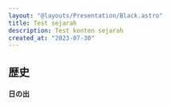 ```yaml
---
layout: "@layouts/Presentation/Black.astro"
title: Test sejarah
description: Test konten sejarah
created_at: "2023-07-30"
---
```


<section>
  <h1>歴史</h1>

  <h4>日の出</h4>
</section>
